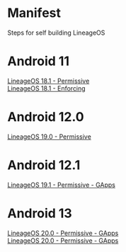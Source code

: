 # Manifest
Steps for self building LineageOS

# Android 11
[LineageOS 18.1 - Permissive](https://github.com/Galaxy-J5-Unofficial-LineageOS-Sources/Manifest/blob/lineage-18.1-permissive/README.md) <br/>
[LineageOS 18.1 - Enforcing](https://github.com/Galaxy-J5-Unofficial-LineageOS-Sources/Manifest/blob/lineage-18.1-enforcing/README.md) <br/>

# Android 12.0
[LineageOS 19.0 - Permissive](https://github.com/Galaxy-J5-Unofficial-LineageOS-Sources/Manifest/blob/lineage-19.0-permissive/README.md) <br/>

# Android 12.1
[LineageOS 19.1 - Permissive - GApps](https://github.com/Galaxy-J5-Unofficial-LineageOS-Sources/Manifest/blob/lineage-19.1-permissive-GApps/README.md)<br/>

# Android 13
[LineageOS 20.0 - Permissive - GApps](https://github.com/Galaxy-J5-Unofficial-LineageOS-Sources/Manifest/blob/lineage-20.0-permissive-GApps/README.md)<br/>
[LineageOS 20.0 - Permissive - GApps](https://github.com/Galaxy-J5-Unofficial-LineageOS-Sources/Manifest/blob/lineage-20.0-enforcing-Vanilla/README.md)<br/>
